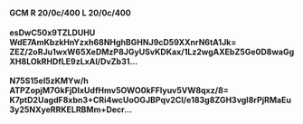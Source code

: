 #### GCM R 20/0c/400 L 20/0c/400
**esDwC50x9TZLDUHU**<br/>**WdE7AmKbzkHnYzxh68NHghBGHNJ9cD59XXnrN6tA1Jk=**<br/>**ZEZ/2oRJu1wxW65XeDMzP8JGyUSvKDKax/1Lz2wgAXEbZ5Ge0D8waGgXH8LOkRHDfLE9zLxAI/DvZb31...**<br/><br/>
**N75S15el5zKMYw/h**<br/>**ATPZopjM7GkFjDIxUdfHmv5OWO0kFFlyuv5VW8qxz/8=**<br/>**K7ptD2UagdF8xbn3+CRi4wcUoOGJBPqv2CI/e183g8ZGH3vgl8rPjRMaEu3y25NXyeRRKELRBMm+Decr...**